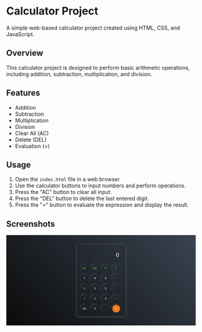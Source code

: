 # Calculator Project

A simple web-based calculator project created using HTML, CSS, and JavaScript.

## Overview

This calculator project is designed to perform basic arithmetic operations, including addition, subtraction, multiplication, and division.

## Features

- Addition
- Subtraction
- Multiplication
- Division
- Clear All (AC)
- Delete (DEL)
- Evaluation (=)

## Usage

1. Open the `index.html` file in a web browser.
2. Use the calculator buttons to input numbers and perform operations.
3. Press the "AC" button to clear all input.
4. Press the "DEL" button to delete the last entered digit.
5. Press the "=" button to evaluate the expression and display the result.

## Screenshots

![Calculator Screenshot](Untitled.png)




